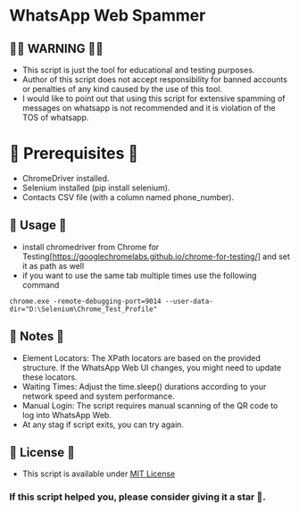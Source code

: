 # WhatsApp Web Spammer

## 🛑🛑 WARNING 🛑🛑

- This script is just the tool for educational and testing purposes.
- Author of this script does not accept responsibility for banned accounts or penalties of any kind caused by the use of this tool.
- I would like to point out that using this script for extensive spamming of messages on whatsapp is not recommended and it is violation of the TOS of whatsapp.

# 📝 Prerequisites 📝

- ChromeDriver installed.
- Selenium installed (pip install selenium).
- Contacts CSV file (with a column named phone_number).

## 📝 Usage 📝

- install chromedriver from Chrome for Testing[https://googlechromelabs.github.io/chrome-for-testing/] and set it as path as well
- if you want to use the same tab multiple times use the following command
```
chrome.exe -remote-debugging-port=9014 --user-data-dir="D:\Selenium\Chrome_Test_Profile"
```

## 📝 Notes 📝

- Element Locators: The XPath locators are based on the provided structure. If the WhatsApp Web UI changes, you might need to update these locators.
- Waiting Times: Adjust the time.sleep() durations according to your network speed and system performance.
- Manual Login: The script requires manual scanning of the QR code to log into WhatsApp Web.
- At any stag if script exits, you can try again.


## 📝 License 📝

- This script is available under [MIT License](/LICENSE.md)


### If this script helped you, please consider giving it a star 🌟.

